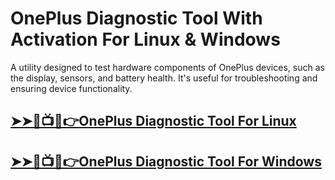 # OnePlus Diagnostic Tool With Activation For Linux & Windows




A utility designed to test hardware components of OnePlus devices, such as the display, sensors, and battery health. It's useful for troubleshooting and ensuring device functionality.​





## [➤➤🔴📺📱👉OnePlus Diagnostic Tool For Linux](https://tinyurl.com/5n8xttf6)

## [➤➤🔴📺📱👉OnePlus Diagnostic Tool For Windows            ](https://tinyurl.com/5n8xttf6)
